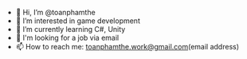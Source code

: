 - 👋 Hi, I’m @toanphamthe
- 👀 I’m interested in game development
- 🌱 I’m currently learning C#, Unity
- 💞️ I'm looking for a job via email
- 📫 How to reach me: toanphamthe.work@gmail.com(email address)
